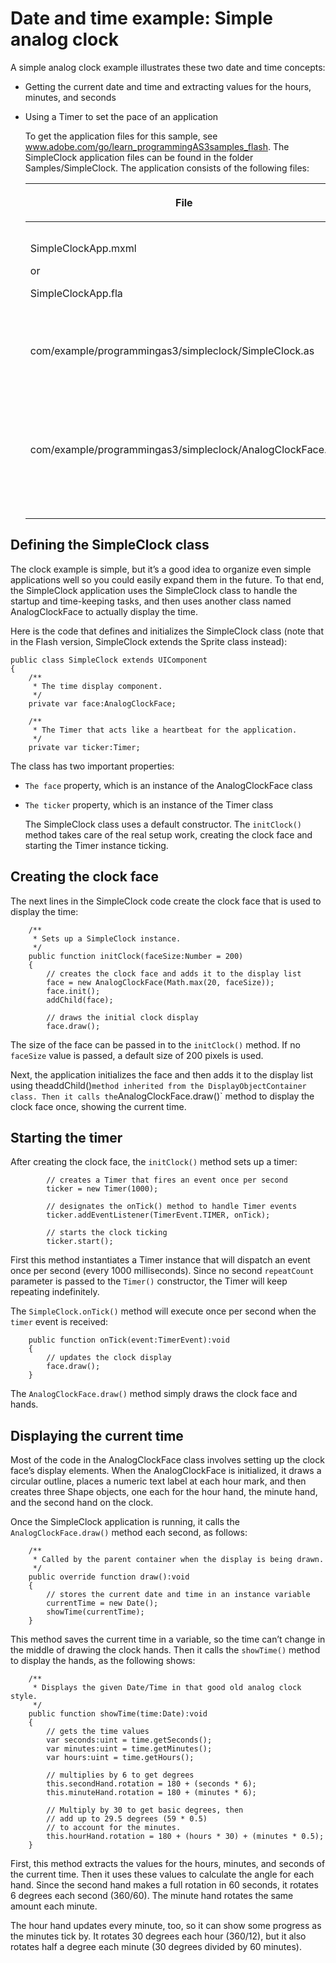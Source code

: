 # Date and time example: Simple analog clock

<div>

A simple analog clock example illustrates these two date and time concepts:

- Getting the current date and time and extracting values for the hours,
  minutes, and seconds

- Using a Timer to set the pace of an application

  To get the application files for this sample, see
  <a href="http://www.adobe.com/go/learn_programmingAS3samples_flash"
  target="_self">www.adobe.com/go/learn_programmingAS3samples_flash</a>. The
  SimpleClock application files can be found in the folder Samples/SimpleClock.
  The application consists of the following files:

  <div>

  <table data-border="1" data-cellpadding="4" data-cellspacing="0">
  <colgroup>
  <col style="width: 50%" />
  <col style="width: 50%" />
  </colgroup>
  <thead data-align="left">
  <tr class="header">
  <th data-valign="top" width="NaN%"><p>File</p></th>
  <th data-valign="top" width="NaN%"><p>Description</p></th>
  </tr>
  </thead>
  <tbody>
  <tr class="odd">
  <td headers="d17e637 " data-valign="top"
  width="NaN%"><p>SimpleClockApp.mxml</p>
  <p>or</p>
  <p>SimpleClockApp.fla</p></td>
  <td headers="d17e640 " data-valign="top" width="NaN%"><p>The main
  application file in Flash (FLA) or Flex (MXML).</p></td>
  </tr>
  <tr class="even">
  <td headers="d17e637 " data-valign="top"
  width="NaN%"><p>com/example/programmingas3/simpleclock/SimpleClock.as</p></td>
  <td headers="d17e640 " data-valign="top" width="NaN%"><p>The main
  application file.</p></td>
  </tr>
  <tr class="odd">
  <td headers="d17e637 " data-valign="top"
  width="NaN%"><p>com/example/programmingas3/simpleclock/AnalogClockFace.as</p></td>
  <td headers="d17e640 " data-valign="top" width="NaN%"><p>Draws a round
  clock face and hour, minute, and seconds hands based on the
  time.</p></td>
  </tr>
  </tbody>
  </table>

  </div>

</div>

<div>

## Defining the SimpleClock class

<div>

The clock example is simple, but it’s a good idea to organize even simple
applications well so you could easily expand them in the future. To that end,
the SimpleClock application uses the SimpleClock class to handle the startup and
time-keeping tasks, and then uses another class named AnalogClockFace to
actually display the time.

Here is the code that defines and initializes the SimpleClock class (note that
in the Flash version, SimpleClock extends the Sprite class instead):

    public class SimpleClock extends UIComponent
    {
        /**
         * The time display component.
         */
        private var face:AnalogClockFace;

        /**
         * The Timer that acts like a heartbeat for the application.
         */
        private var ticker:Timer;

The class has two important properties:

- `The face` property, which is an instance of the AnalogClockFace class

- `The ticker` property, which is an instance of the Timer class

  The SimpleClock class uses a default constructor. The `initClock()` method
  takes care of the real setup work, creating the clock face and starting the
  Timer instance ticking.

</div>

</div>

<div>

## Creating the clock face

<div>

The next lines in the SimpleClock code create the clock face that is used to
display the time:

        /**
         * Sets up a SimpleClock instance.
         */
        public function initClock(faceSize:Number = 200)
        {
            // creates the clock face and adds it to the display list
            face = new AnalogClockFace(Math.max(20, faceSize));
            face.init();
            addChild(face);

            // draws the initial clock display
            face.draw();

The size of the face can be passed in to the `initClock()` method. If no
`faceSize` value is passed, a default size of 200 pixels is used.

Next, the application initializes the face and then adds it to the display list
using
theaddChild()`method inherited from the DisplayObjectContainer class. Then it calls the`AnalogClockFace.draw()`
method to display the clock face once, showing the current time.

</div>

</div>

<div>

## Starting the timer

<div>

After creating the clock face, the `initClock()` method sets up a timer:

            // creates a Timer that fires an event once per second
            ticker = new Timer(1000);

            // designates the onTick() method to handle Timer events
            ticker.addEventListener(TimerEvent.TIMER, onTick);

            // starts the clock ticking
            ticker.start();

First this method instantiates a Timer instance that will dispatch an event once
per second (every 1000 milliseconds). Since no second `repeatCount` parameter is
passed to the `Timer()` constructor, the Timer will keep repeating indefinitely.

The `SimpleClock.onTick()` method will execute once per second when the `timer`
event is received:

        public function onTick(event:TimerEvent):void
        {
            // updates the clock display
            face.draw();
        }

The `AnalogClockFace.draw()` method simply draws the clock face and hands.

</div>

</div>

<div>

## Displaying the current time

<div>

Most of the code in the AnalogClockFace class involves setting up the clock
face’s display elements. When the AnalogClockFace is initialized, it draws a
circular outline, places a numeric text label at each hour mark, and then
creates three Shape objects, one each for the hour hand, the minute hand, and
the second hand on the clock.

Once the SimpleClock application is running, it calls the
`AnalogClockFace.draw()` method each second, as follows:

        /**
         * Called by the parent container when the display is being drawn.
         */
        public override function draw():void
        {
            // stores the current date and time in an instance variable
            currentTime = new Date();
            showTime(currentTime);
        }

This method saves the current time in a variable, so the time can’t change in
the middle of drawing the clock hands. Then it calls the `showTime()` method to
display the hands, as the following shows:

        /**
         * Displays the given Date/Time in that good old analog clock style.
         */
        public function showTime(time:Date):void
        {
            // gets the time values
            var seconds:uint = time.getSeconds();
            var minutes:uint = time.getMinutes();
            var hours:uint = time.getHours();

            // multiplies by 6 to get degrees
            this.secondHand.rotation = 180 + (seconds * 6);
            this.minuteHand.rotation = 180 + (minutes * 6);

            // Multiply by 30 to get basic degrees, then
            // add up to 29.5 degrees (59 * 0.5)
            // to account for the minutes.
            this.hourHand.rotation = 180 + (hours * 30) + (minutes * 0.5);
        }

First, this method extracts the values for the hours, minutes, and seconds of
the current time. Then it uses these values to calculate the angle for each
hand. Since the second hand makes a full rotation in 60 seconds, it rotates 6
degrees each second (360/60). The minute hand rotates the same amount each
minute.

The hour hand updates every minute, too, so it can show some progress as the
minutes tick by. It rotates 30 degrees each hour (360/12), but it also rotates
half a degree each minute (30 degrees divided by 60 minutes).

</div>

</div>
